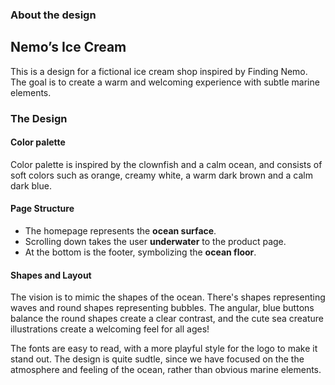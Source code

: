 ### About the design

## Nemo’s Ice Cream
This is a design for a fictional ice cream shop inspired by Finding Nemo. The goal is to create a warm and welcoming experience with subtle marine elements.

### The Design

#### Color palette

Color palette is inspired by the clownfish and a calm ocean, and consists of soft colors such as orange, creamy white, a warm dark brown and a calm dark blue.

#### Page Structure
- The homepage represents the **ocean surface**.
- Scrolling down takes the user **underwater** to the product page.
- At the bottom is the footer, symbolizing the **ocean floor**.

#### Shapes and Layout
The vision is to mimic the shapes of the ocean. There's shapes representing waves and round shapes representing bubbles. The angular, blue buttons balance the round shapes create a clear contrast, and the cute sea creature illustrations create a welcoming feel for all ages!

The fonts are easy to read, with a more playful style for the logo to make it stand out.
The design is quite sudtle, since we have focused on the the atmosphere and feeling of the ocean, rather than obvious marine elements.
